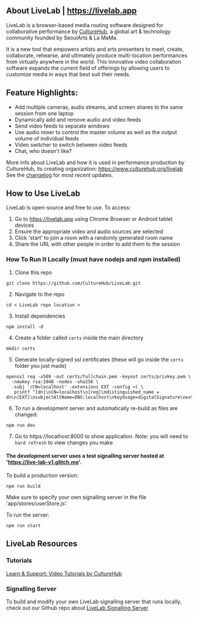 
## About LiveLab | https://livelab.app

LiveLab is a browser-based media routing software designed for collaborative performance by [CultureHub](https://culturehub.org), a global art & technology community founded by SeoulArts & La MaMa.

It is a new tool that empowers artists and arts presenters to meet, create, collaborate, rehearse, and ultimately produce multi-location performances from virtually anywhere in the world. This innovative video collaboration software expands the current field of offerings by allowing users to customize media in ways that best suit their needs.

## Feature Highlights:

- Add multiple cameras, audio streams, and screen shares to the same session from one laptop
- Dynamically add and remove audio and video feeds
- Send video feeds to separate windows
- Use audio mixer to control the master volume as well as the output volume of individual feeds
- Video switcher to switch between video feeds
- Chat, who doesn't like?

More info about LiveLab and how it is used in performance production by CultureHub, its creating organization: https://www.culturehub.org/livelab <br>
See the [changelog](CHANGELOG.md) for most recent updates.

## How to Use LiveLab

LiveLab is open-source and free to use. To access:

1. Go to https://livelab.app using Chrome Browser or Android tablet devices
2. Ensure the appropriate video and audio sources are selected
3. Click 'start' to join a room with a randomly generated room name
4. Share the URL with other people in order to add them to the session


### How To Run It Locally (must have nodejs and npm installed)

1. Clone this repo

```
git clone https://github.com/CultureHub/LiveLab.git
```

2. Navigate to the repo

```cd < LiveLab repo location >```

3. Install dependencies

```
npm install -d
```

4. Create a folder called `certs` inside the main directory
```
mkdir certs
```

5. Generate locally-signed ssl certificates (these will go inside the `certs` folder you just made)

```
openssl req -x509 -out certs/fullchain.pem -keyout certs/privkey.pem \
  -newkey rsa:2048 -nodes -sha256 \
  -subj '/CN=localhost' -extensions EXT -config <( \
   printf "[dn]\nCN=localhost\n[req]\ndistinguished_name = dn\n[EXT]\nsubjectAltName=DNS:localhost\nkeyUsage=digitalSignature\nextendedKeyUsage=serverAuth")
```

6. To run a development server and automatically re-build as files are changed:

```
npm run dev
```

7. Go to https://localhost:8000 to show application. Note: you will need to `hard refresh` to view changes you make


#### The development server uses a test signalling server hosted at 'https://live-lab-v1.glitch.me'.

To build a production version:

```
npm run build
```

Make sure to specify your own signalling server in the file 'app/stores/userStore.js'.

To run the server:

```
npm run start
```

## LiveLab Resources

### Tutorials

[Learn & Support: Video Tutorials by CultureHub](https://www.culturehub.org/livelab/#livelab-learn-support)

### Signalling Server

To build and modify your own LiveLab signalling server that runs locally, check out our Github repo about [LiveLab Signalling Server](https://github.com/CultureHub/LiveLab_server)
